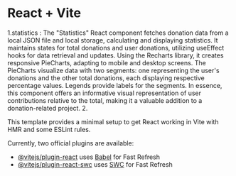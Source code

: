 # React + Vite

1.statistics :
The "Statistics" React component fetches donation data from a local JSON file and local storage, calculating and displaying statistics. It maintains states for total donations and user donations, utilizing useEffect hooks for data retrieval and updates. Using the Recharts library, it creates responsive PieCharts, adapting to mobile and desktop screens. The PieCharts visualize data with two segments: one representing the user's donations and the other total donations, each displaying respective percentage values. Legends provide labels for the segments. In essence, this component offers an informative visual representation of user contributions relative to the total, making it a valuable addition to a donation-related project.
2. 




This template provides a minimal setup to get React working in Vite with HMR and some ESLint rules.

Currently, two official plugins are available:

- [@vitejs/plugin-react](https://github.com/vitejs/vite-plugin-react/blob/main/packages/plugin-react/README.md) uses [Babel](https://babeljs.io/) for Fast Refresh
- [@vitejs/plugin-react-swc](https://github.com/vitejs/vite-plugin-react-swc) uses [SWC](https://swc.rs/) for Fast Refresh
